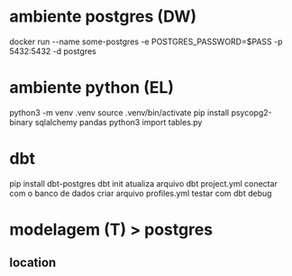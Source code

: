 # ambiente postgres (DW)
docker run --name some-postgres -e POSTGRES_PASSWORD=$PASS -p 5432:5432 -d postgres

# ambiente python (EL)
python3 -m venv .venv
source .venv/bin/activate
pip install psycopg2-binary sqlalchemy pandas
python3 import tables.py

# dbt
pip install dbt-postgres
dbt init <nome projeto>
atualiza arquivo dbt project.yml
conectar com o banco de dados
  criar arquivo profiles.yml
  testar com dbt debug

# modelagem (T) > postgres

## location



